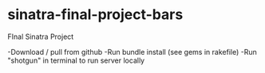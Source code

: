 # sinatra-final-project-bars
FInal Sinatra Project


-Download / pull from github
-Run bundle install (see gems in rakefile)
-Run "shotgun" in terminal to run server locally
